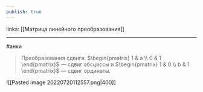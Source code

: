 ```yaml
---
publish: true
---
```

links: [[Матрица линейного преобразования]]

---
 #анки

> Преобразования сдвига: $\begin{pmatrix} 1 & a \\ 0 & 1 \end{pmatrix}$ — сдвиг абсциссы и $\begin{pmatrix} 1 & 0 \\ b & 1 \end{pmatrix}$ — сдвиг ординаты.

![[Pasted image 20220720112557.png|400]]